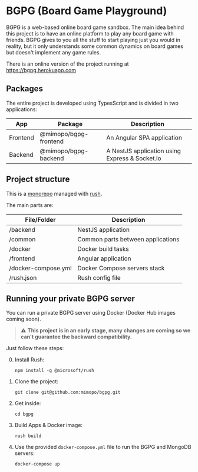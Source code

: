 # BGPG (Board Game Playground)

BGPG is a web-based online board game sandbox. The main idea behind
this project is to have an online platform to play any board game with friends.
BGPG gives to you all the stuff to start playing just you would in reality, but it only understands some common dynamics on board games but doesn't implement any game rules.

There is an online version of the project running at https://bgpg.herokuapp.com

## Packages

The entire project is developed using TypesScript and is divided in two applications:

| App      | Package               | Description                                    |
| -------- | --------------------- | ---------------------------------------------- |
| Frontend | @mimopo/bgpg-frontend | An Angular SPA application                     |
| Backend  | @mimopo/bgpg-backend  | A NestJS application using Express & Socket.io |

## Project structure

This is a [monorepo](https://en.wikipedia.org/wiki/Monorepo) managed with [rush](https://rushjs.io/).

The main parts are:

| File/Folder         | Description                       |
| ------------------- | --------------------------------- |
| /backend            | NestJS application                |
| /common             | Common parts between applications |
| /docker             | Docker build tasks                |
| /frontend           | Angular application               |
| /docker-compose.yml | Docker Compose servers stack      |
| /rush.json          | Rush config file                  |

## Running your private BGPG server

You can run a private BGPG server using Docker (Docker Hub images coming soon).

> :warning: **This project is in an early stage, many changes are coming so we can't guarantee the backward compatibility.**

Just follow these steps:

0. Install Rush:
   ```
   npm install -g @microsoft/rush
   ```
1. Clone the project:
   ```
   git clone git@github.com:mimopo/bgpg.git
   ```
2. Get inside:
   ```
   cd bgpg
   ```
3. Build Apps & Docker image:
   ```
   rush build
   ```
4. Use the provided `docker-compose.yml` file to run the BGPG and MongoDB servers:
   ```
   docker-compose up
   ```

